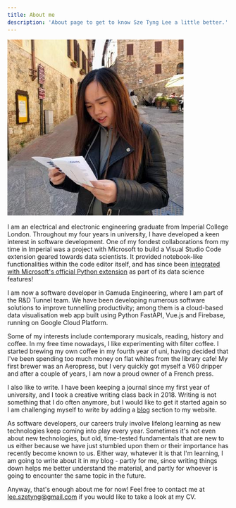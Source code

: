 ```yaml
---
title: About me
description: 'About page to get to know Sze Tyng Lee a little better.'
---
```

![Picture of Sze Tyng looking confused while reading a map](/blog/szetyng-looking-at-map.png)


I am an electrical and electronic engineering graduate from Imperial College London. Throughout my four years in university, I have developed a keen interest in software development. One of my fondest collaborations from my time in Imperial was a project with Microsoft to build a Visual Studio Code extension geared towards data scientists. It provided notebook-like functionalities within the code editor itself, and has since been [integrated with Microsoft's official Python extension](https://devblogs.microsoft.com/python/data-science-with-python-in-visual-studio-code/) as part of its data science features!

I am now a software developer in Gamuda Engineering, where I am part of the R&D Tunnel team. We have been developing numerous software solutions to improve tunnelling productivity; among them is a cloud-based data visualisation web app built using Python FastAPI, Vue.js and Firebase, running on Google Cloud Platform.

Some of my interests include contemporary musicals, reading, history and coffee. In my free time nowadays, I like experimenting with filter coffee. I started brewing my own coffee in my fourth year of uni, having decided that I've been spending too much money on flat whites from the library cafe! My first brewer was an Aeropress, but I very quickly got myself a V60 dripper and after a couple of years, I am now a proud owner of a French press. 

I also like to write. I have been keeping a journal since my first year of university, and I took a creative writing class back in 2018. Writing is not something that I do often anymore, but I would like to get it started again so I am challenging myself to write by adding a [blog](/blog) section to my website. 

As software developers, our careers truly involve lifelong learning as new technologies keep coming into play every year. Sometimes it's not even about new technologies, but old, time-tested fundamentals that are new to us either because we have just stumbled upon them or their importance has recently become known to us. Either way, whatever it is that I'm learning, I am going to write about it in my blog - partly for me, since writing things down helps me better understand the material, and partly for whoever is going to encounter the same topic in the future.

Anyway, that's enough about me for now! Feel free to contact me at [lee.szetyng@gmail.com](mailto:lee.szetyng@gmail.com) if you would like to take a look at my CV.